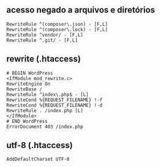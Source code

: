 ## acesso negado a arquivos e diretórios

```
RewriteRule ^(composer\.json) - [F,L]
RewriteRule ^(composer\.lock) - [F,L]
RewriteRule ^vendor/ - [F,L]
RewriteRule ^.git/ - [F,L]
```

## rewrite (.htaccess)

```
# BEGIN WordPress
<IfModule mod_rewrite.c>
RewriteEngine On
RewriteBase /
RewriteRule ^index\.php$ - [L]
RewriteCond %{REQUEST_FILENAME} !-f
RewriteCond %{REQUEST_FILENAME} !-d
RewriteRule . /index.php [L]
</IfModule>
# END WordPress
ErrorDocument 403 /index.php
```

## utf-8 (.htaccess)

```
AddDefaultCharset UTF-8
```
